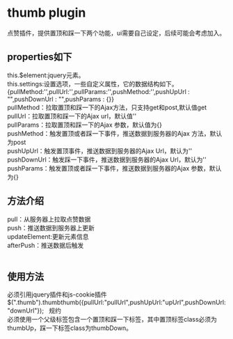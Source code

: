 # thumb plugin  
点赞插件，提供置顶和踩一下两个功能，ui需要自己设定，后续可能会考虑加入。  
## properties如下 
this.$element:jquery元素。  
this.settings:设置选项，一些自定义属性，它的数据结构如下。  
     {pullMethod:'',pullUrl:'',pullParams:'',pushMethod:'',pushUpUrl : "",pushDownUrl : "",pushParams : {}}  
pullMethod：拉取置顶和踩一下的Ajax方法，只支持get和post,默认值get  
pullUrl：拉取置顶和踩一下的Ajax url，默认值''  
pullParams：拉取置顶和踩一下的Ajax 参数，默认值为{}  
pushMethod：触发置顶或者踩一下事件，推送数据到服务器的Ajax 方法，默认为post  
pushUpUrl：触发置顶事件，推送数据到服务器的Ajax Url，默认为'' 
pushDownUrl：触发踩一下事件，推送数据到服务器的Ajax Url，默认为'' 
pushParams：触发置顶或者踩一下事件，推送数据到服务器的Ajax 参数，默认为{}  
 
## 方法介绍
pull：从服务器上拉取点赞数据  
push：推送数据到服务器上更新  
updateElement:更新元素信息  
afterPush：推送数据后触发    
 
## 使用方法
必须引用jquery插件和js-cookie插件  
$(".thumb").thumbthumb({pullUrl:"pullUrl",pushUpUrl:"upUrl",pushDownUrl:"downUrl"});
 
规约  
必须使用一个父级标签包含一个置顶和踩一下标签，其中置顶标签class必须为thumbUp，踩一下标签class为thumbDown。  

